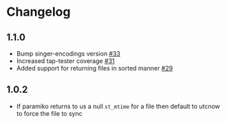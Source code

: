 # Changelog

## 1.1.0
  * Bump singer-encodings version [#33](https://github.com/singer-io/tap-sftp/pull/33)
  * Increased tap-tester coverage  [#31](https://github.com/singer-io/tap-sftp/pull/31)
  * Added support for returning files in sorted manner [#29](https://github.com/singer-io/tap-sftp/pull/29)

## 1.0.2
  * If paramiko returns to us a null `st_mtime` for a file then default to utcnow to force the file to sync
